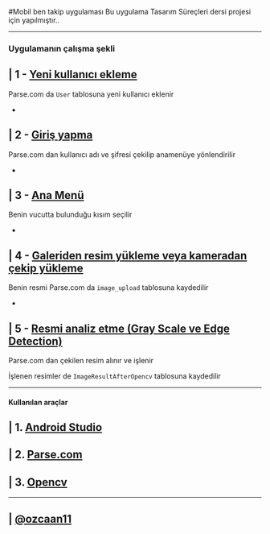 #Mobil ben takip uygulaması
Bu uygulama Tasarım Süreçleri dersi projesi için yapılmıştır..

---------------------

### Uygulamanın çalışma şekli

| 1 - [Yeni kullanıcı ekleme](app/src/main/java/ozcan/com/design8december3/RegisterActivity.java)
------
Parse.com da `User` tablosuna yeni kullanıcı eklenir

-
  
| 2 - [Giriş yapma](app/src/main/java/ozcan/com/design8december3/LoginActivity.java)
------
Parse.com dan kullanıcı adı ve şifresi çekilip anamenüye yönlendirilir

-
| 3 - [Ana Menü](app/src/main/java/ozcan/com/design8december3/BodySelectionActivity.java)
--------
Benin vucutta bulunduğu kısım seçilir

-
| 4 - [Galeriden resim yükleme veya kameradan çekip yükleme](app/src/main/java/ozcan/com/design8december3/CameraActivity.java)
--------
Benin resmi Parse.com da `image_upload` tablosuna kaydedilir

-  
| 5 - [Resmi analiz etme (Gray Scale ve Edge Detection)](app/src/main/java/ozcan/com/design8december3/ReportActivity.java)
--------
Parse.com dan çekilen resim alınır ve işlenir

İşlenen resimler de `ImageResultAfterOpencv` tablosuna kaydedilir


------------------------------

#### Kullanılan araçlar

| 1. [Android Studio](http://developer.android.com/sdk/index.html)
------------

| 2. [Parse.com](http://parse.com)
------------

| 3. [Opencv](http://opencv.org)
-----------

--------------------
| [@ozcaan11](https://github.com/ozcaan11)
---------
